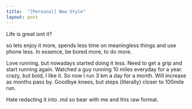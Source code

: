```yaml
---
title:  "[Personal] New Style"
layout: post
---
```

Life is great isnt it?

so lets enjoy it more, spends less time on meaningless things and use phone less. 
In essence, be bored more, to do more.

Love running, but nowadays started doing it less. Need to get a grip and start running again. Watched a guy running 10 miles everyday for a year. crazy, but bold, I like it. So now I run 3 km a day for a month. Will increase as months pass by. Goodbye knees, but steps (literally) closer to 100mile run. 

Hate redacting it into .md so bear with me and this raw format.


